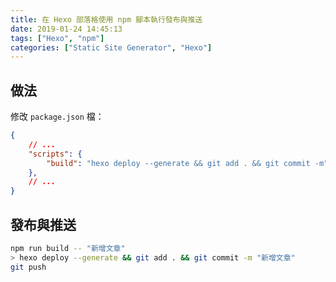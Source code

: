 ```yaml
---
title: 在 Hexo 部落格使用 npm 腳本執行發布與推送
date: 2019-01-24 14:45:13
tags: ["Hexo", "npm"]
categories: ["Static Site Generator", "Hexo"]
---
```


## 做法

修改 `package.json` 檔：

```json
{
    // ...
    "scripts": {
        "build": "hexo deploy --generate && git add . && git commit -m"
    },
    // ...
}
```

## 發布與推送

```bash
npm run build -- "新增文章"
> hexo deploy --generate && git add . && git commit -m "新增文章"
git push
```
